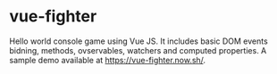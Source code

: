 # vue-fighter
Hello world console game using Vue JS. It includes basic DOM events bidning, methods, ovservables, watchers and computed properties.
A sample demo available at https://vue-fighter.now.sh/.
